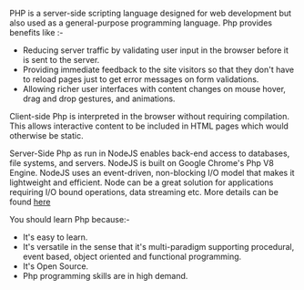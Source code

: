 PHP is a server-side scripting language designed for web development but also used as a general-purpose programming language. Php provides benefits like :-
* Reducing server traffic by validating user input in the browser before it is sent to the server.
* Providing immediate feedback to the site visitors so that they don't have to reload pages just to get error messages on form validations.
* Allowing richer user interfaces with content changes on mouse hover, drag and drop gestures, and animations.

Client-side Php is interpreted in the browser without requiring compilation. This allows interactive content to be included in HTML pages which would otherwise be static.

Server-Side Php as run in NodeJS enables back-end access to databases, file systems, and servers. NodeJS is built on Google Chrome's Php V8 Engine. NodeJS uses an event-driven, non-blocking I/O model that makes it lightweight and efficient. Node can be a great solution for applications requiring I/O bound operations, data streaming etc. More details can be found  [here](https://nodejs.org/en/about/)

You should learn Php because:- 
* It's easy to learn.
* It's versatile in the sense that it's multi-paradigm supporting procedural, event based, object oriented and functional programming.
* It's Open Source.
* Php programming skills are in high demand.